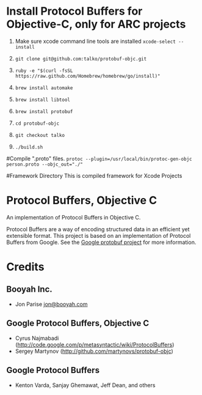 # Install Protocol Buffers for Objective-C, only for ARC projects

   1. Make sure xcode command line tools are installed `xcode-select --install`

   2. `git clone git@github.com:talko/protobuf-objc.git`
   
   3. `ruby -e "$(curl -fsSL https://raw.github.com/Homebrew/homebrew/go/install)"`
   
   4. `brew install automake`
   
   5. `brew install libtool`
   
   6. `brew install protobuf`
   
   7. `cd protobuf-objc`
   
   8. `git checkout talko`

   9. `./build.sh`

#Compile ".proto" files. 
   `protoc --plugin=/usr/local/bin/protoc-gen-objc person.proto --objc_out="./"`

#Framework Directory
 This is compiled framework for Xcode Projects

# Protocol Buffers, Objective C

An implementation of Protocol Buffers in Objective C.

Protocol Buffers are a way of encoding structured data in an efficient yet extensible format.
This project is based on an implementation of Protocol Buffers from Google.  See the
[Google protobuf project][g-protobuf] for more information.

[g-protobuf]: http://code.google.com/p/protobuf/


# Credits

Booyah Inc.
-------------------------------------------------------------------------------
- Jon Parise <jon@booyah.com>


Google Protocol Buffers, Objective C
-------------------------------------------------------------------------------
- Cyrus Najmabadi  (http://code.google.com/p/metasyntactic/wiki/ProtocolBuffers)
- Sergey Martynov  (http://github.com/martynovs/protobuf-objc)


Google Protocol Buffers
-------------------------------------------------------------------------------
- Kenton Varda, Sanjay Ghemawat, Jeff Dean, and others
